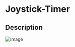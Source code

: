 # Joystick-Timer

## Description
![image](https://user-images.githubusercontent.com/66129931/185680641-04abea05-8e69-48af-97c0-e91e26feff04.png)
